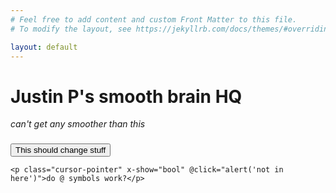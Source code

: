 ```yaml
---
# Feel free to add content and custom Front Matter to this file.
# To modify the layout, see https://jekyllrb.com/docs/themes/#overriding-theme-defaults

layout: default
---
```


# Justin P's smooth brain HQ 
*can't get any smoother than this*


<div x-data="{ message: 'I really like alpine', bool: false }"
 x-init="console.log(message)">
    <h3 x-bind:class="bool || 'text-green-500'" x-text="message"></h3>
    <button x-on:click="bool = !bool;">This should change stuff</button>

    <p class="cursor-pointer" x-show="bool" @click="alert('not in here')">do @ symbols work?</p>
</div>